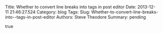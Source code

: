 Title: Whether to convert line breaks into  tags in post editor
Date: 2013-12-11 21:46:27.524
Category: blog
Tags: 
Slug: Whether-to-convert-line-breaks-into--tags-in-post-editor
Authors: Steve Theodore
Summary: pending

true

